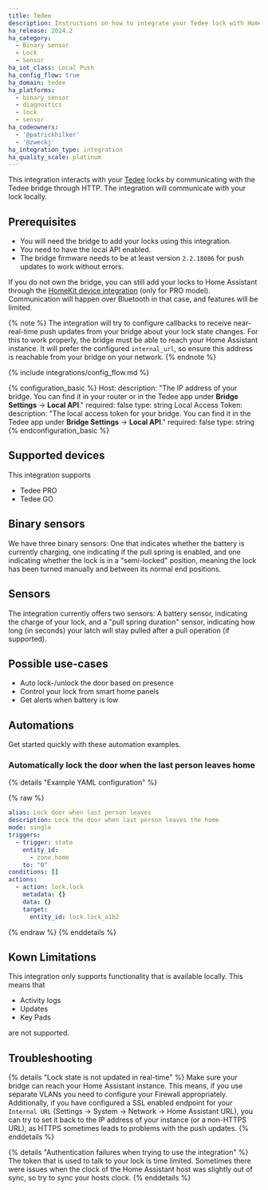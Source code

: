 ```yaml
---
title: Tedee
description: Instructions on how to integrate your Tedee lock with Home Assistant.
ha_release: 2024.2
ha_category:
  - Binary sensor
  - Lock
  - Sensor
ha_iot_class: Local Push
ha_config_flow: true
ha_domain: tedee
ha_platforms:
  - binary_sensor
  - diagnostics
  - lock
  - sensor
ha_codeowners:
  - '@patrickhilker'
  - '@zweckj'
ha_integration_type: integration
ha_quality_scale: platinum
---
```


This integration interacts with your [Tedee](https://tedee.com) locks by communicating with the Tedee bridge through HTTP. The integration will communicate with your lock locally.

## Prerequisites

- You will need the bridge to add your locks using this integration.
- You need to have the local API enabled.
- The bridge firmware needs to be at least version `2.2.18086` for push updates to work without errors.

If you do not own the bridge, you can still add your locks to Home Assistant through the [HomeKit device integration](/integrations/homekit_controller/) (only for PRO model). Communication will happen over Bluetooth in that case, and features will be limited.

{% note %}
The integration will try to configure callbacks to receive near-real-time push updates from your bridge about your lock state changes. For this to work properly, the bridge must be able to reach your Home Assistant instance. It will prefer the configured `internal_url`, so ensure this address is reachable from your bridge on your network.
{% endnote %}

{% include integrations/config_flow.md %}

{% configuration_basic %}
Host:
  description: "The IP address of your bridge. You can find it in your router or in the Tedee app under **Bridge Settings** -> **Local API**."
  required: false
  type: string
Local Access Token:
  description: "The local access token for your bridge. You can find it in the Tedee app under **Bridge Settings** -> **Local API**."
  required: false
  type: string
{% endconfiguration_basic %}

## Supported devices

This integration supports

- Tedee PRO
- Tedee GO

## Binary sensors

We have three binary sensors: One that indicates whether the battery is currently charging, one indicating if the pull spring is enabled, and one indicating whether the lock is in a "semi-locked" position, meaning the lock has been turned manually and between its normal end positions.

## Sensors

The integration currently offers two sensors: A battery sensor, indicating the charge of your lock, and a "pull spring duration" sensor, indicating how long (in seconds) your latch will stay pulled after a pull operation (if supported).

## Possible use-cases

- Auto lock-/unlock the door based on presence
- Control your lock from smart home panels
- Get alerts when battery is low

## Automations

Get started quickly with these automation examples.

### Automatically lock the door when the last person leaves home

{% details "Example YAML configuration" %}

{% raw %}

```yaml
alias: Lock door when last person leaves
description: Lock the door when last person leaves the home
mode: single
triggers:
  - trigger: state
    entity_id:
      - zone.home
    to: "0"
conditions: []
actions:
  - action: lock.lock
    metadata: {}
    data: {}
    target:
      entity_id: lock.lock_a1b2
```

{% endraw %} {% enddetails %}

## Kown Limitations

This integration only supports functionality that is available locally. This means that 

- Activity logs
- Updates
- Key Pads

are not supported.

## Troubleshooting

{% details "Lock state is not updated in real-time" %}
Make sure your bridge can reach your Home Assistant instance. This means, if you use separate VLANs you need to configure your Firewall appropriately. Additionally, if you have configured a SSL enabled endpoint for your `Internal URL` (Settings -> System -> Network -> Home Assistant URL), you can try to set it back to the IP address of your instance (or a non-HTTPS URL), as HTTPS sometimes leads to problems with the push updates.
{% enddetails %}

{% details "Authentication failures when trying to use the integration" %}
The token that is used to talk to your lock is time limited. Sometimes there were issues when the clock of the Home Assistant host was slightly out of sync, so try to sync your hosts clock.
{% enddetails %}
